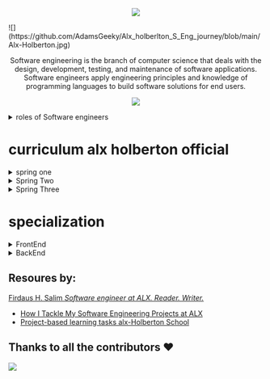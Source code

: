 <p align="center">
  <a href="https://github.com/DenverCoder1/readme-typing-svg"><img src="https://readme-typing-svg.herokuapp.com?lines=Welcome+to+the+journey+of;Doing+the+hard+thing&center=true&width=380&height=45"></a>
</p>
![](https://github.com/AdamsGeeky/Alx_holberlton_S_Eng_journey/blob/main/Alx-Holberton.jpg)
<p align="center"><span style="text-color: read,">Software engineering</span> is the branch of computer science that deals with the design, development, testing, and maintenance of software applications. Software engineers apply engineering principles and knowledge of programming languages to build software solutions for end users.
</p>        
  
<p align="center">
  <a href="https://github.com/DenverCoder1/readme-typing-svg"><img src="https://readme-typing-svg.herokuapp.com?lines=WHOW+IS+AN+ENGINEER;INNOVATOR+INVENTOR+PROLEM+SOLVER;they+Create+Solution;To+enthance+human+productivity&center=true&width=380&height=45"></a>
</p>
 
<details> 
  <summary> roles of Software engineers </summary>
  <ul> 
    <li> - Designing and maintaining software systems </li>
    <li> - Evaluating and testing new software programs </li>
    <li> - Optimizing software for speed and scalability </li>
    <li> - Writing and testing code </li>
    <li> - Consulting with clients, engineers, security specialists, and other stakeholders  </li>
    <li> - Presenting new features to stakeholders and internal customers  </li>
  </ul>    
</details>

# curriculum alx holberton official

<details> 
<summary> spring one </summary> 

- [ ] Git & command line editors
- [ ] Introduction to Bash
- [ ] C - first statements
- [ ] C - pointers
- [ ] C - recursion
- [ ] C - static library
- [ ] C - memory allocation
- [ ] C - preprocessor
- [ ] C - variadic functions
- [ ] C - bit manipulation
- [ ] C - file I/O
- [ ] Singly linked lists
- [ ] Create your own printf
- [ ] Create your own Shell
</details>

<details> 
<summary> Spring Two </summary> 

- [ ] Python - first statements
- [ ] Python - import & modules
- [ ] Python - data structures
- [ ] Python - exceptions
- [ ] Python - classes
- [ ] Python - inheritance
- [ ] Python - file I/O
- [ ] Python - JSON serialization / deserialization
- [ ] HTML/CSS introduction
- [ ] SQL - basic queries
- [ ] SQL - join queries
- [ ] C - dynamic libraries
- [ ] C - makefiles
- [ ] Doubly linked lists
- [ ] Stack and Queues
- [ ] Hash tables
- [ ] Sorting algorithms
- [ ] Binary trees
- [ ] Bash - scripting
- [ ] Unix processes and signals
- [ ] Regex
- [ ] Network introduction
</details>

<details> 
<summary> Spring Three </summary> 

- [ ] Python - Object-relational mapping
- [ ] Python - Web framework
- [ ] Python - RESTful API
- [ ] Python - web scraping
- [ ] Javascript - first statements
- [ ] Javascript - objects
- [ ] Javascript - scopes and closures
- [ ] Javascript - web scraping
- [ ] Search algorithms
- [ ] SSH
- [ ] SSL certificate
- [ ] Web server
- [ ] Load balancer
- [ ] Firewall
- [ ] MySQL primary-replica
- [ ] Server monitoring
- [ ] Code deployment
- [ ] Postmortem
- [ ] Webstack debugging
- [ ] Portfolio project
</details>

# specialization 

<details> 
<summary> FrontEnd </summary>

- [ ] ES6 introduction / promise
- [ ] ES6 classes / data manipulation
- [ ] TypeScript
- [ ] HTML / CSS advanced
- [ ] Developer tools
- [ ] Responsive design
- [ ] Webpack
- [ ] React introduction / props
- [ ] React component
- [ ] React inline-styling
- [ ] React state / immutable
- [ ] React Redux - action creator/normalizr
- [ ] React Redux -reducer/selector
- [ ] React Redux -connector/provider
</details>

<details> 
<summary> BackEnd </summary> 

- [ ] ES6 introduction / promise
- [ ] ES6 classes / data manipulation
- [ ] TypeScript
- [ ] Python
- [ ] async
- [ ] MySQL advanced
- [ ] NoSQL introduction
- [ ] Redis introduction
- [ ] API Pagination
- [ ] Caching algorithms
- [ ] Unit & integration tests
- [ ] i18n
- [ ] Personal data
- [ ] User authentications
- [ ] Node JS introduction
- [ ] Queuing system
- [ ] GraphQL API
- [ ] Async file API
</details>

## Resoures by:
[Firdaus H. Salim *Software engineer at ALX. Reader. Writer.*](https://github.com/betascribbles)<br/>
 - [How I Tackle My Software Engineering Projects at ALX](https://medium.com/alx-africa/how-i-tackle-my-software-engineering-projects-at-alx-610f3f5a6448)
 - [Project-based learning tasks alx-Holberton School](https://github.com/betascribbles/alx-low_level_programming)

## Thanks to all the contributors ❤️
<a href="https://github.com/AdamsGeeky/Alx_holberlton_S_Eng_journey/graphs/contributors">
  <img src="https://contrib.rocks/image?repo=AdamsGeeky/Alx_holberlton_S_Eng_journey" />
</a>
